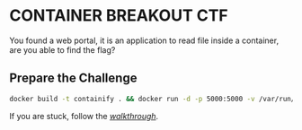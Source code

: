 #  CONTAINER BREAKOUT CTF
You found a web portal, it is an application to read file inside a container, are you able to find the flag?  

## Prepare the Challenge
```sh
docker build -t containify . && docker run -d -p 5000:5000 -v /var/run/docker.sock:/var/run/docker.sock containify
```  


If you are stuck, follow the [*walkthrough*](./walktrough/README.md).  
  
